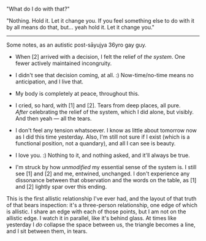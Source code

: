 "What do I do with that?"

"Nothing. Hold it. Let it change you. If you feel something else to do with it by all means do that, but... yeah hold it. Let it change you."

---

Some notes, as an autistic post-sāyujya 36yro gay guy.

-   When [2] arrived with a decision, I felt the relief of *the system*. One fewer actively maintained incongruity.

-   I didn't see that decision coming, at all. :) Now-time/no-time means no anticipation, and I live that.

-   My body is completely at peace, throughout this.

-   I cried, so hard, with [1] and [2]. Tears from deep places, all pure. *After* celebrating the relief of the system, which I did alone, but visibly. And then yeah — all the tears.

-   I don't feel any tension whatsoever. I know as little about tomorrow now as I did this time yesterday. Also, I'm still not sure if I exist (which is a functional position, not a quandary), and all I can see is beauty.

-   I love you. :) Nothing to it, and nothing asked, and it'll always be true.

-   I'm struck by how *unmodified* my essential sense of the system is. I still see [1] and [2] and me, entwined, unchanged. I don't experience any dissonance between that observation and the words on the table, as [1] and [2] lightly spar over this ending.

This is the first allistic relationship I've ever had, and the layout of that truth of that bears inspection: it's a three-person relationship, one edge of which is allistic. I share an edge with each of those points, but I am not on the allistic edge. I watch it in parallel, like it's behind glass. At times like yesterday I *do* collapse the space between us, the triangle becomes a line, and I sit between them, in tears.
